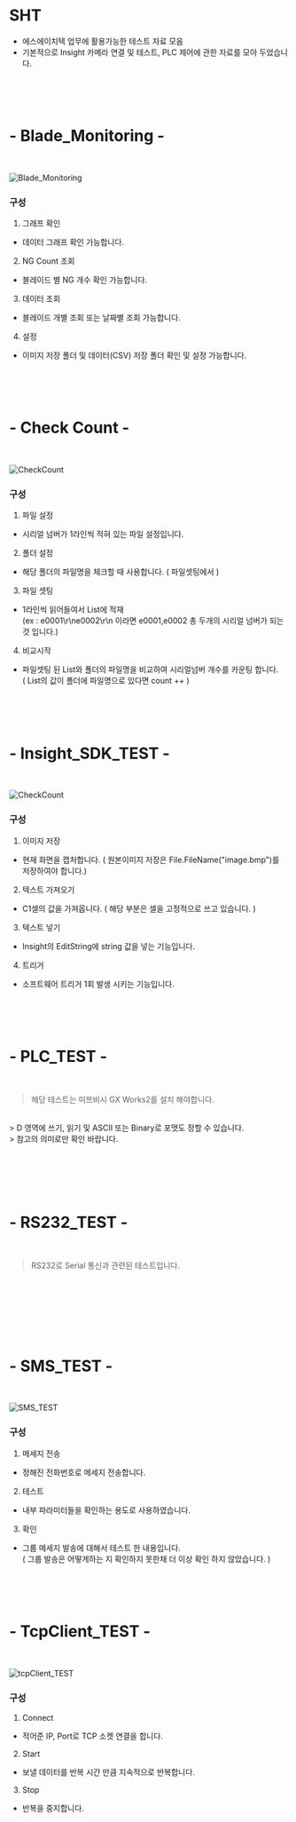 # **SHT**
  - 에스에이치텍 업무에 활용가능한 테스트 자료 모음
  - 기본적으로 Insight 카메라 연결 및 테스트, PLC 제어에 관한 자료를 모아 두었습니다.

</br>
</br>
</br>


# - Blade_Monitoring -
</br>

![Blade_Monitoring](./images/Blade_Monitoring/coupang_Blade_Monitoring.PNG "블레이드 모니터링 이미지")

### 구성
1. 그래프 확인 
  - 데이터 그래프 확인 가능합니다.
2. NG Count 조회
  - 블레이드 별 NG 개수 확인 가능합니다.
3. 데이터 조회
  - 블레이드 개별 조회 또는 날짜별 조회 가능합니다.
4. 설정
  - 이미지 저장 폴더 및 데이터(CSV) 저장 폴더 확인 및 설정 가능합니다.

</br>
</br>
</br>



# - Check Count -
</br>

![CheckCount](./images/CheckCount/checkCountImage.PNG "체크 카운트 이미지")

### 구성
1. 파일 설정
  - 시리얼 넘버가 1라인씩 적혀 있는 파일 설정입니다.
2. 폴더 설정
  - 해당 폴더의 파일명을 체크할 때 사용합니다. ( 파일셋팅에서 )

3. 파일 셋팅
  - 1라인씩 읽어들여서 List에 적재 </br>
  (ex : e0001\r\ne0002\r\n 이라면 e0001,e0002 총 두개의 시리얼 넘버가 되는 것 입니다.)

4. 비교시작
  - 파일셋팅 된 List와 폴더의 파일명을 비교하여 시리얼넘버 개수를 카운팅 합니다. </br> 
  ( List의 값이 폴더에 파일명으로 있다면 count ++ )

</br>
</br>
</br>

# - Insight_SDK_TEST -
</br>

![CheckCount](./images/InsightSDK_TEST/InsightSDK_TEST.PNG "체크 카운트 이미지")

### 구성
1. 이미지 저장
  - 현재 화면을 캡처합니다. ( 원본이미지 저장은 File.FileName("image.bmp")를 저장하여야 합니다.)
2.  텍스트 가져오기
  - C1셀의 값을 가져옵니다. ( 해당 부분은 셀을 고정적으로 쓰고 있습니다. )
3. 텍스트 넣기
  - Insight의 EditString에 string 값을 넣는 기능입니다.
4. 트리거
  - 소프트웨어 트리거 1회 발생 시키는 기능입니다.

</br>
</br>
</br>

# - PLC_TEST -
</br>

> 해당 테스트는 미쯔비시 GX Works2를 설치 해야합니다.
</br>
> D 영역에 쓰기, 읽기 및 ASCII 또는 Binary로 포맷도 정할 수 있습니다. 
</br>
> 참고의 의미로만 확인 바랍니다.

</br>
</br>
</br>
</br>
</br>
</br>

# - RS232_TEST -
</br>

> RS232로 Serial 통신과 관련된 테스트입니다.

</br>
</br>
</br>
</br>
</br>
</br>

# - SMS_TEST -
</br>

![SMS_TEST](./images/SMS_TEST/SMS_TESTimage.PNG "SMS_TEST 이미지")

### 구성
1. 메세지 전송
  - 정해진 전화번호로 메세지 전송합니다.
2. 테스트
  - 내부 파라미터들을 확인하는 용도로 사용하였습니다.
3. 확인
  - 그룹 메세지 발송에 대해서 테스트 한 내용입니다. </br>
  ( 그룹 발송은 어떻게하는 지 확인하지 못한채 더 이상 확인 하지 않았습니다. )


</br>
</br>
</br>

# - TcpClient_TEST -
</br>

![tcpClient_TEST](./images/tcpClient_TEST/tcpClient_TEST.PNG "SMS_TEST 이미지")

### 구성
1. Connect
  - 적어준 IP, Port로 TCP 소켓 연결을 합니다.
2. Start
  - 보낼 데이터를 반복 시간 만큼 지속적으로 반복합니다.
3. Stop
  - 반복을 중지합니다.
